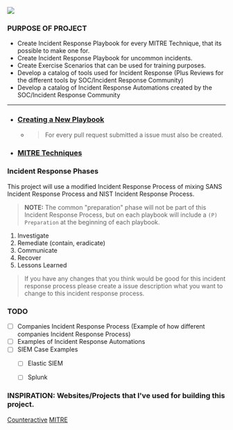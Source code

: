 ![](https://i.imgur.com/DLj8Enw.png)


### PURPOSE OF PROJECT

- Create Incident Response Playbook for every MITRE Technique, that its possible to make one for.
- Create Incident Response Playbook for uncommon incidents.
- Create Exercise Scenarios that can be used for training purposes.
- Develop a catalog of tools used for Incident Response (Plus Reviews for the different tools by SOC/Incident Response Community)
- Develop a catalog of Incident Response Automations created by the SOC/Incident Response Community
---------------------



- ### [Creating a New Playbook](https://github.com/austinsonger/Cyber-Incident-Response-Playbooks/wiki/Creating-a-New-Playbook)
  - > For every pull request submitted a issue must also be created. 
- ### [MITRE Techniques](https://github.com/austinsonger/Cyber-Incident-Response-Playbooks/wiki/MITRE-Techniques)


### Incident Response Phases
This project will use a modified Incident Response Process of mixing SANS Incident Response Process and NIST Incident Response Process. 

> **NOTE:** The common "preparation" phase will not be part of this Incident Response Process, but on each playbook will include a `(P) Preparation` at the beginning of each playbook.


01. Investigate
02. Remediate (contain, eradicate)
03. Communicate
04. Recover
05. Lessons Learned

> If you have any changes that you think would be good for this incident response process please create a issue description what you want to change to this incident response process. 




### TODO

- [ ] Companies Incident Response Process (Example of how different companies Incident Response Process)
- [ ] Examples of Incident Response Automations
- [ ] SIEM Case Examples
  - [ ] Elastic SIEM
  - [ ] Splunk



### INSPIRATION: Websites/Projects that I've used for building this project.

[Counteractive](https://www.counteractive.net/)
[MITRE](https://attack.mitre.org/)



